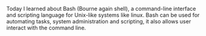 Today I learned about Bash (Bourne again shell), a command-line interface and scripting language for Unix-like systems like linux. Bash can be used for automating tasks, system administration and scripting, it also allows user interact with the command line.
